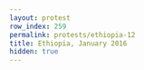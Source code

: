 ```yaml
---
layout: protest
row_index: 259
permalink: protests/ethiopia-12
title: Ethiopia, January 2016
hidden: true
---
```

